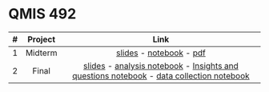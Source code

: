 # QMIS 492




| # | Project      | Link  |
| :---: | :-------------: |:-------------:|
| 1 | Midterm      |[slides](https://nalorakq8.github.io/projects/midterm.html) - [notebook](https://nalorakq8.github.io/projects/midterm.ipynb) - [pdf](https://nalorakq8.github.io/projects/midterm.pdf)
| 2 | Final      |[slides](https://nalorakq8.github.io/projects/final_project_mis492_Insights_and_questions.slides.html) - [analysis notebook](https://nalorakq8.github.io/projects/final_project_mis492_analysis.ipynb) - [Insights and questions notebook](https://nalorakq8.github.io/projects/final_project_mis492_Insights_and_questions.ipynb) - [data collection notebook](https://nalorakq8.github.io/projects/final_project_mis492_data_collection.ipynb)
